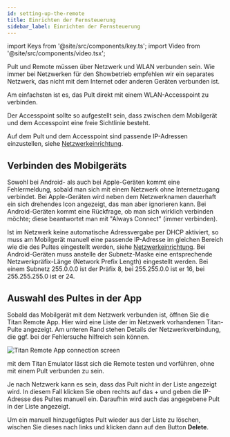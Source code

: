 ```yaml
---
id: setting-up-the-remote
title: Einrichten der Fernsteuerung
sidebar_label: Einrichten der Fernsteuerung
---
```


import Keys from '@site/src/components/key.ts';
import Video from '@site/src/components/video.tsx';

Pult und Remote müssen über Netzwerk und WLAN verbunden sein. Wie immer bei Netzwerken 
für den Showbetrieb empfehlen wir ein separates Netzwerk, das nicht mit dem Internet oder 
anderen Geräten verbunden ist.

Am einfachsten ist es, das Pult direkt mit einem WLAN-Accesspoint zu verbinden.

Der Accesspoint sollte so aufgestellt sein, dass zwischen dem Mobilgerät und dem Accesspoint 
eine freie Sichtlinie besteht.

Auf dem Pult und dem Accesspoint sind passende IP-Adressen einzustellen, siehe [Netzwerkeinrichtung](../networking.md).

## Verbinden des Mobilgeräts

Sowohl bei Android- als auch bei Apple-Geräten kommt eine Fehlermeldung, sobald man sich mit 
einem Netzwerk ohne Internetzugang verbindet. Bei Apple-Geräten wird neben dem Netzwerknamen dauerhaft 
ein sich drehendes Icon angezeigt, das man aber ignorieren kann. Bei Android-Geräten kommt eine Rückfrage, 
ob man sich wirklich verbinden möchte; diese beantwortet man mit "Always Connect" (immer verbinden).

Ist im Netzwerk keine automatische Adressvergabe per DHCP aktiviert, so muss am Mobilgerät manuell eine 
passende IP-Adresse im gleichen Bereich wie die des Pultes eingestellt werden, 
siehe [Netzwerkeinrichtung](../networking.md). Bei Android-Geräten muss anstelle der Subnetz-Maske eine entsprechende
Netzwerkpräfix-Länge (Network Prefix Length) eingestellt werden. Bei einem Subnetz 255.0.0.0 ist der Präfix 8, bei 255.255.0.0 ist er 16, bei 255.255.255.0 ist er 24.

## Auswahl des Pultes in der App

Sobald das Mobilgerät mit dem Netzwerk verbunden ist, öffnen Sie die Titan Remote App. Hier wird eine Liste 
der im Netzwerk vorhandenen Titan-Pulte angezeigt.  Am unteren Rand stehen Details der Netzwerkverbindung, 
die ggf. bei der Fehlersuche hilfreich sein können.

![Titan Remote App connection screen](/docs/images/Remote-Connection-Screen.png)

mit dem Titan Emulator lässt sich die Remote testen und vorführen, ohne mit einem Pult verbunden zu sein.

Je nach Netzwerk kann es sein, dass das Pult nicht in der Liste angezeigt wird. In diesem Fall klicken Sie oben rechts 
auf das + und geben die IP-Adresse des Pultes manuell ein. Daraufhin wird auch das angegebene Pult in der Liste angezeigt.

Um ein manuell hinzugefügtes Pult wieder aus der Liste zu löschen, wischen Sie dieses nach links und klicken dann auf den Button **Delete**.